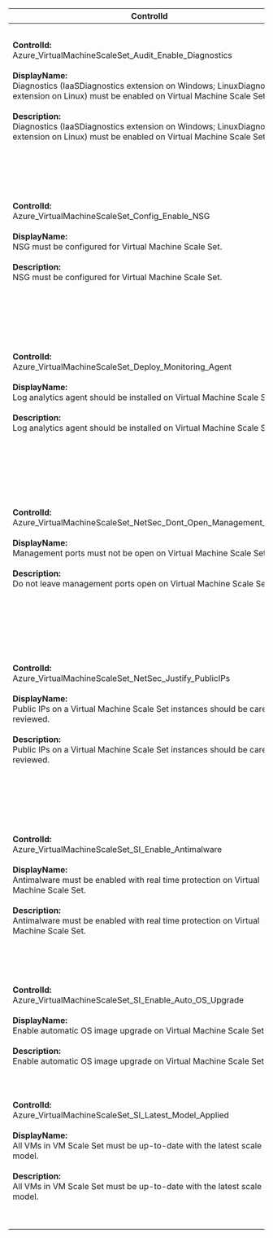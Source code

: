 | ControlId | Dependent Azure API(s) and Properties | Control Spec |
|-----------|-------------------------------------|------------------|
| <b>ControlId:</b><br>Azure_VirtualMachineScaleSet_Audit_Enable_Diagnostics<br><br><b>DisplayName:</b><br>Diagnostics (IaaSDiagnostics extension on Windows; LinuxDiagnostic extension on Linux) must be enabled on Virtual Machine Scale Set.<br><br><b>Description: </b><br> Diagnostics (IaaSDiagnostics extension on Windows; LinuxDiagnostic extension on Linux) must be enabled on Virtual Machine Scale Set. |<b> ARM API to list all the VMSS configurations under the specified subscription: </b> <br> /subscriptions/{subscriptionId}/providers<br>/Microsoft.Compute/virtualMachineScaleSets<br>?api-version=2019-07-01 <br><br><b>Properties:</b><br> properties/storageProfile/osDisk/osType<br>properties/virtualMachineProfile/extensionProfile/extensions| <b>Scope: </b> All VMSS in a subscription<br><br><b>Config: </b><br> LinuxExtensionType:"LinuxDiagnostic"<br>LinuxExtensionPublisher:"Microsoft.OSTCExtensions"<br>WindowsExtensionType:"IaaSDiagnostics"<br>WindowsExtensionPublisher:"Microsoft.Azure.Diagnostics"<br><br><b>Passed: </b><br>Required diagnostics extension is present in VM Scale Set.<br><br><b>Failed: </b><br>Required diagnostics extension is missing in VM Scale Set. |
| <b>ControlId:</b><br>Azure_VirtualMachineScaleSet_Config_Enable_NSG<br><br><b>DisplayName:</b><br>NSG must be configured for Virtual Machine Scale Set.<br><br><b>Description: </b><br> NSG must be configured for Virtual Machine Scale Set. |<b> ARM API to get all the public IPs for the specified VMSS: </b> <br> /subscriptions/{subscriptionId}/resourceGroups/{resourceGroupName}/providers<br>/Microsoft.Compute/virtualMachineScaleSets/{resourceName}/publicipaddresses<br>?api-version=2019-07-01 <br><br><b>Properties:</b><br> properties/ipAddress <br><br><b> ARM API to list all the VMSS configurations under the specified subscription: </b> <br> /subscriptions/{subscriptionId}/providers<br>/Microsoft.Compute/virtualMachineScaleSets<br>?api-version=2019-07-01 <br><br><b>Properties:</b><br> properties/virtualMachineProfile/networkProfile/networkInterfaceConfigurations/properties/networkSecurityGroup<br>properties/virtualMachineProfile/networkProfile/networkInterfaceConfigurations/properties/ipConfigurations/properties/subnet| <b>Scope: </b> All VMSS in a subscription<br><br><b>Config: </b>NA<br><br><b>Passed: </b><br>VMSS does not have any associated public IP<br>or NSG is configured for the VMSS.<br><br><b>Failed: </b><br>VMSS have associated public IP and no NSG<br> is configured for it. |
| <b>ControlId:</b><br>Azure_VirtualMachineScaleSet_Deploy_Monitoring_Agent<br><br><b>DisplayName:</b><br>Log analytics agent should be installed on Virtual Machine Scale Set.<br><br><b>Description: </b><br> Log analytics agent should be installed on Virtual Machine Scale Set. |<b> ARM API to list all the VMSS configurations under the specified subscription: </b> <br> /subscriptions/{subscriptionId}/providers<br>/Microsoft.Compute/virtualMachineScaleSets<br>?api-version=2019-07-01 <br><br><b>Properties:</b><br> properties/storageProfile/osDisk/osType<br>properties/virtualMachineProfile/extensionProfile/extensions| <b>Scope: </b> All VMSS in a subscription<br><br><b>Config: </b><br> LinuxExtensionType:"OmsAgentForLinux"<br>LinuxExtensionPublisher:"Microsoft.EnterpriseCloud.Monitoring"<br>WindowsExtensionType:"MicrosoftMonitoringAgent"<br>WindowsExtensionPublisher:"Microsoft.EnterpriseCloud.Monitoring"<br><br><b>Passed: </b><br>Required monitoring agent is present in VM Scale Set.<br><br><b>Failed: </b><br>Required monitoring agent is missing in VM Scale Set. |
| <b>ControlId:</b><br>Azure_VirtualMachineScaleSet_NetSec_Dont_Open_Management_Ports<br><br><b>DisplayName:</b><br>Management ports must not be open on Virtual Machine Scale Sets.<br><br><b>Description: </b><br> Do not leave management ports open on Virtual Machine Scale Set. |<b> ARM API to list all the VMSS configurations under the specified subscription: </b> <br> /subscriptions/{subscriptionId}/providers<br>/Microsoft.Compute/virtualMachineScaleSets<br>?api-version=2019-07-01 <br><br><b>Properties:</b><br>properties/storageProfile/osDisk/osType<br>properties/virtualMachineProfile/networkProfile/networkInterfaceConfigurations/properties/networkSecurityGroup<br>properties/virtualMachineProfile/networkProfile/networkInterfaceConfigurations/properties/ipConfigurations/properties/subnet<br><br><b> ARM API to list all the NSG configurations under the specified subscription: </b> <br> /subscriptions/{subscriptionId}/providers<br>/Microsoft.Network/networkSecurityGroups<br>?api-version=2019-04-01 <br><br><b>Properties:</b><br> properties/securityRules/properties/destinationPortRange| <b>Scope: </b> All VMSS in a subscription<br><br><b>Config: </b><br>RestrictedPortsForWindows:"445,3389,5985"<br>RestrictedPortsForLinux:"445,3389,22"<br><br><b>Passed: </b><br>No inbound port is open in attached NSG<br>or No restricted port is open in attached NSG.<br><br><b>Failed: </b><br>No NSG found on the VMSS <br>or One or more restricted ports are open in NSG. |
| <b>ControlId:</b><br>Azure_VirtualMachineScaleSet_NetSec_Justify_PublicIPs<br><br><b>DisplayName:</b><br>Public IPs on a Virtual Machine Scale Set instances should be carefully reviewed.<br><br><b>Description: </b><br> Public IPs on a Virtual Machine Scale Set instances should be carefully reviewed. |<b> ARM API to list all the VMSS configurations under the specified subscription: </b> <br> /subscriptions/{subscriptionId}/providers<br>/Microsoft.Compute/virtualMachineScaleSets<br>?api-version=2019-07-01 <br><br><b>Properties:</b><br>properties/virtualMachineProfile/networkProfile/networkInterfaceConfigurations/properties/ipConfigurations/properties/subnet<br><br><b> ARM API to get all the public IPs for the specified VMSS: </b> <br> /subscriptions/{subscriptionId}/resourceGroups/{resourceGroupName}/providers<br>/Microsoft.Compute/virtualMachineScaleSets/{resourceName}/publicipaddresses<br>?api-version=2019-07-01 <br><br><b>Properties:</b><br> properties/ipAddress| <b>Scope: </b> All VMSS in a subscription<br><br><b>Config: </b>NA<br><br><b>Passed: </b><br>No Public IP is associated with VMSS<br>or VMSS has Public IP is associated with it<br> but its not part of ExpressRoute connected virtual network.<br><br><b>Failed: </b><br>VMSS is part of an ExpressRoute connected virtual network<br> and has Public IP associated with it. |
| <b>ControlId:</b><br>Azure_VirtualMachineScaleSet_SI_Enable_Antimalware<br><br><b>DisplayName:</b><br>Antimalware must be enabled with real time protection on Virtual Machine Scale Set.<br><br><b>Description: </b><br> Antimalware must be enabled with real time protection on Virtual Machine Scale Set. |<b> ARM API to list all the VMSS configurations under the specified subscription: </b> <br> /subscriptions/{subscriptionId}/providers<br>/Microsoft.Compute/virtualMachineScaleSets<br>?api-version=2019-07-01 <br><br><b>Properties:</b><br>properties/storageProfile/osDisk/osType<br>properties/virtualMachineProfile/extensionProfile/extension<br><br><b> ARM API to get all the VM instances for the specified VMSS: </b> <br> /subscriptions/{subscriptionId}/resourceGroups/{resourceGroupName}/providers<br>/Microsoft.Compute/virtualMachineScaleSets/{resourceName}/virtualMachines<br>?api-version=2019-07-01 <br><br><b>Properties:</b><br> instance/resources(Microsoft.Compute/virtualMachines/extensions)| <b>Scope: </b> All Windows VMSS in a subscription<br><br><b>Config: </b><br>ExtensionType:"IaaSAntimalware"<br>Publisher:"Microsoft.Azure.Security"<br><br><b>Passed: </b><br>Antimalware Malware extension is deployed at VMSS model<br> and all it's VM instances with Auto Upgrade<br> to minor version enabled and Realtime protection enabled.<br><br><b>Failed: </b><br>AntiMalware extension not deplyed at VMSS model<br> or at one or more VM instances<br> or AntiMalware extension is present but<br> Auto Upgarde to minor version is disabled <br>or AntiMalware extension is present but<br> Auto Realtime protection is disabled. |
| <b>ControlId:</b><br>Azure_VirtualMachineScaleSet_SI_Enable_Auto_OS_Upgrade<br><br><b>DisplayName:</b><br>Enable automatic OS image upgrade on Virtual Machine Scale Set.<br><br><b>Description: </b><br> Enable automatic OS image upgrade on Virtual Machine Scale Set. |<b> ARM API to list all the VMSS configurations under the specified subscription: </b> <br> /subscriptions/{subscriptionId}/providers<br>/Microsoft.Compute/virtualMachineScaleSets<br>?api-version=2019-07-01 <br><br><b>Properties:</b><br>properties/upgradePolicy/automaticOSUpgradePolicy/enableAutomaticOSUpgrade| <b>Scope: </b> All VMSS in a subscription<br><br><b>Config: </b>NA<br><br><b>Passed: </b><br>Automatic OS image upgrade is configured for VM Scale Set.<br><br><b>Failed: </b><br>Automatic OS image upgrade is not configured for VM Scale Set. |
| <b>ControlId:</b><br>Azure_VirtualMachineScaleSet_SI_Latest_Model_Applied<br><br><b>DisplayName:</b><br>All VMs in VM Scale Set must be up-to-date with the latest scale set model.<br><br><b>Description: </b><br> All VMs in VM Scale Set must be up-to-date with the latest scale set model. |<b> ARM API to list all the VMSS configurations under the specified subscription: </b> <br> /subscriptions/{subscriptionId}/providers<br>/Microsoft.Compute/virtualMachineScaleSets<br>?api-version=2019-07-01 <br><br><b>Properties:</b><br>properties/upgradePolicy/mode<br><br><b> ARM API to get all the VM instances for the specified VMSS: </b> <br> /subscriptions/{subscriptionId}/resourceGroups/{resourceGroupName}/providers<br>/Microsoft.Compute/virtualMachineScaleSets/{resourceName}/virtualMachines<br>?api-version=2019-07-01 <br><br><b>Properties:</b><br> instance/properties/latestModelApplied| <b>Scope: </b> All VMSS in a subscription<br><br><b>Config: </b>NA<br><br><b>Passed: </b><br>VMSS upgrade policy is not manual <br>or VMSS upgrade policy is manual but all the VM <br>instances are running on latest VM Scale Set model.<br><br><b>Failed: </b><br>VMSS upgrade policy is manual and any of the VM <br>instance is not running on latest VM Scale Set model. |
